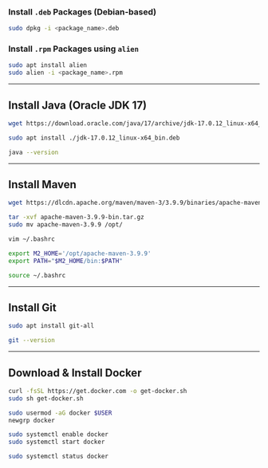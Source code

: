 ### Install `.deb` Packages (Debian-based)

```sh
sudo dpkg -i <package_name>.deb
```

### Install `.rpm` Packages using `alien`

```sh
sudo apt install alien
sudo alien -i <package_name>.rpm
```

---

## Install Java (Oracle JDK 17)

```sh
wget https://download.oracle.com/java/17/archive/jdk-17.0.12_linux-x64_bin.deb

sudo apt install ./jdk-17.0.12_linux-x64_bin.deb

java --version
```

---

## Install Maven

```sh
wget https://dlcdn.apache.org/maven/maven-3/3.9.9/binaries/apache-maven-3.9.9-bin.tar.gz

tar -xvf apache-maven-3.9.9-bin.tar.gz
sudo mv apache-maven-3.9.9 /opt/
```

```sh
vim ~/.bashrc

export M2_HOME='/opt/apache-maven-3.9.9'
export PATH="$M2_HOME/bin:$PATH"

source ~/.bashrc
```

---

## Install Git

```sh
sudo apt install git-all

git --version
```

---

## Download & Install Docker

```sh
curl -fsSL https://get.docker.com -o get-docker.sh
sudo sh get-docker.sh

sudo usermod -aG docker $USER
newgrp docker

sudo systemctl enable docker
sudo systemctl start docker

sudo systemctl status docker
```
